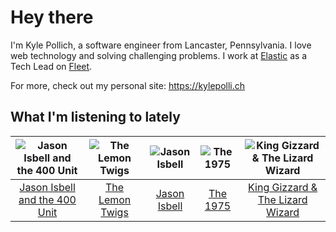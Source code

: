 # Hey there


I'm Kyle Pollich, a software engineer from Lancaster, Pennsylvania. I love web technology and solving challenging problems.
I work at [Elastic](https://www.elastic.co/) as a Tech Lead on [Fleet](https://www.elastic.co/guide/en/fleet/current/fleet-overview.html).

For more, check out my personal site: https://kylepolli.ch

## What I'm listening to lately

<!-- begin artists -->
  |![Jason Isbell and the 400 Unit](https://i.scdn.co/image/ab6761610000f178f3ee3b123b3fdcd415559e5a)|![The Lemon Twigs](https://i.scdn.co/image/ab6761610000f1788004d3184eb89db0618772ed)|![Jason Isbell](https://i.scdn.co/image/ab6761610000f1780ad790e9900e7a4dc94f6304)|![The 1975](https://i.scdn.co/image/ab6761610000f17889348336354096fd4e36ca73)|![King Gizzard & The Lizard Wizard](https://i.scdn.co/image/ab6761610000f178ae21e90221e814c50033133a)|
  |:---:|:---:|:---:|:---:|:---:|
  |[Jason Isbell and the 400 Unit](https://open.spotify.com/artist/3Lg3FGwBxOGuefqekQzRUf)|[The Lemon Twigs](https://open.spotify.com/artist/7eYZSXnQVCODCVmTV8Hk2T)|[Jason Isbell](https://open.spotify.com/artist/3Q8wgwyVVv0z4UEh1HB0KY)|[The 1975](https://open.spotify.com/artist/3mIj9lX2MWuHmhNCA7LSCW)|[King Gizzard & The Lizard Wizard](https://open.spotify.com/artist/6XYvaoDGE0VmRt83Jss9Sn)|
<!-- end artists -->
